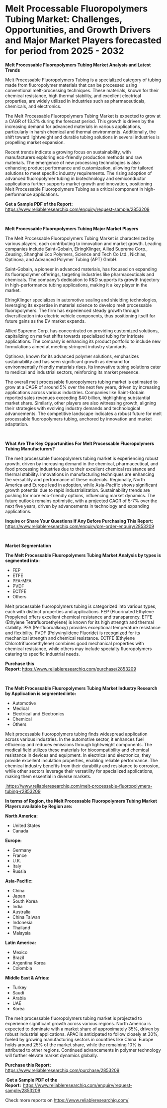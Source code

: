 <p><h1>Melt Processable Fluoropolymers Tubing Market: Challenges, Opportunities, and Growth Drivers and Major Market Players forecasted for period from 2025 - 2032</h1></p><p><strong>Melt Processable Fluoropolymers Tubing Market Analysis and Latest Trends</strong></p>
<p><p>Melt Processable Fluoropolymers Tubing is a specialized category of tubing made from fluoropolymer materials that can be processed using conventional melt-processing techniques. These materials, known for their chemical resistance, high thermal stability, and excellent electrical properties, are widely utilized in industries such as pharmaceuticals, chemicals, and electronics.</p><p>The Melt Processable Fluoropolymers Tubing Market is expected to grow at a CAGR of 13.2% during the forecast period. This growth is driven by the increasing demand for advanced materials in various applications, particularly in harsh chemical and thermal environments. Additionally, the shift toward lightweight and durable tubing solutions in several industries is propelling market expansion.</p><p>Recent trends indicate a growing focus on sustainability, with manufacturers exploring eco-friendly production methods and raw materials. The emergence of new processing technologies is also enhancing product performance and customization, allowing for tailored solutions to meet specific industry requirements. The rising adoption of advanced fluoropolymer tubing in biotechnology and semiconductor applications further supports market growth and innovation, positioning Melt Processable Fluoropolymers Tubing as a critical component in high-performance applications.</p></p>
<p><strong>Get a Sample PDF of the Report:&nbsp;</strong> <a href="https://www.reliableresearchiq.com/enquiry/request-sample/2853209?utm_campaign=2757&utm_medium=2&utm_source=Github&utm_content=ia&utm_term=11032025&utm_id=melt-processable-fluoropolymers-tubing">https://www.reliableresearchiq.com/enquiry/request-sample/2853209</a></p>
<p>&nbsp;</p>
<p><strong>Melt Processable Fluoropolymers Tubing Major Market Players</strong></p>
<p><p>The Melt Processable Fluoropolymers Tubing Market is characterized by various players, each contributing to innovation and market growth. Leading companies include Saint-Gobain, ElringKlinger, Allied Supreme Corp., Zeusing, Shanghai Eco Polymers, Science and Tech Co Ltd., Nichias, Optinova, and Advanced Polymer Tubing (APT) GmbH.</p><p>Saint-Gobain, a pioneer in advanced materials, has focused on expanding its fluoropolymer offerings, targeting industries like pharmaceuticals and chemicals. The company’s dedication to R&D supports its growth trajectory in high-performance tubing applications, making it a key player in the market.</p><p>ElringKlinger specializes in automotive sealing and shielding technologies, leveraging its expertise in material science to develop melt processable fluoropolymers. The firm has experienced steady growth through diversification into electric vehicle components, thus positioning itself for future gains as the EV market expands.</p><p>Allied Supreme Corp. has concentrated on providing customized solutions, capitalizing on market shifts towards specialized tubing for intricate applications. The company is enhancing its product portfolio to include new formulations aimed at meeting stringent industry standards.</p><p>Optinova, known for its advanced polymer solutions, emphasizes sustainability and has seen significant growth as demand for environmentally friendly materials rises. Its innovative tubing solutions cater to medical and industrial sectors, reinforcing its market presence.</p><p>The overall melt processable fluoropolymers tubing market is estimated to grow at a CAGR of around 5% over the next few years, driven by increasing applications across various industries. Companies like Saint-Gobain reported sales revenues exceeding $40 billion, highlighting substantial market share. Similarly, other players are also witnessing growth, aligning their strategies with evolving industry demands and technological advancements. The competitive landscape indicates a robust future for melt processable fluoropolymers tubing, anchored by innovation and market adaptation.</p></p>
<p>&nbsp;</p>
<p><strong>What Are The Key Opportunities For Melt Processable Fluoropolymers Tubing Manufacturers?</strong></p>
<p><p>The melt processable fluoropolymers tubing market is experiencing robust growth, driven by increasing demand in the chemical, pharmaceutical, and food processing industries due to their excellent chemical resistance and thermal stability. Innovations in manufacturing techniques are enhancing the versatility and performance of these materials. Regionally, North America and Europe lead in adoption, while Asia-Pacific shows significant growth potential due to rapid industrialization. Sustainability trends are pushing for more eco-friendly options, influencing market dynamics. The future outlook remains optimistic, with a projected CAGR of 5-7% over the next five years, driven by advancements in technology and expanding applications.</p></p>
<p><strong>Inquire or Share Your Questions If Any Before Purchasing This Report:</strong> <a href="https://www.reliableresearchiq.com/enquiry/pre-order-enquiry/2853209?utm_campaign=2757&utm_medium=2&utm_source=Github&utm_content=ia&utm_term=11032025&utm_id=melt-processable-fluoropolymers-tubing">https://www.reliableresearchiq.com/enquiry/pre-order-enquiry/2853209</a></p>
<p>&nbsp;</p>
<p><strong>Market Segmentation</strong></p>
<p><strong>The Melt Processable Fluoropolymers Tubing Market Analysis by types is segmented into:</strong></p>
<p><ul><li>FEP</li><li>ETFE</li><li>PFA-MFA</li><li>PVDF</li><li>ECTFE</li><li>Others</li></ul></p>
<p><p>Melt processable fluoropolymers tubing is categorized into various types, each with distinct properties and applications. FEP (Fluorinated Ethylene Propylene) offers excellent chemical resistance and transparency. ETFE (Ethylene Tetrafluoroethylene) is known for its high strength and thermal stability. PFA (Perfluoroalkoxy) provides exceptional temperature resistance and flexibility. PVDF (Polyvinylidene Fluoride) is recognized for its mechanical strength and chemical resistance. ECTFE (Ethylene Chlorotrifluoroethylene) combines good mechanical properties with chemical resistance, while others may include specialty fluoropolymers catering to specific industrial needs.</p></p>
<p><strong>Purchase this Report:&nbsp;</strong><a href="https://www.reliableresearchiq.com/purchase/2853209?utm_campaign=2757&utm_medium=2&utm_source=Github&utm_content=ia&utm_term=11032025&utm_id=melt-processable-fluoropolymers-tubing">https://www.reliableresearchiq.com/purchase/2853209</a></p>
<p>&nbsp;</p>
<p><strong>The Melt Processable Fluoropolymers Tubing Market Industry Research by Application is segmented into:</strong></p>
<p><ul><li>Automotive</li><li>Medical</li><li>Electrical and Electronics</li><li>Chemical</li><li>Others</li></ul></p>
<p><p>Melt processable fluoropolymers tubing finds widespread application across various industries. In the automotive sector, it enhances fuel efficiency and reduces emissions through lightweight components. The medical field utilizes these materials for biocompatibility and chemical resistance in devices and equipment. In electrical and electronics, they provide excellent insulation properties, enabling reliable performance. The chemical industry benefits from their durability and resistance to corrosion, while other sectors leverage their versatility for specialized applications, making them essential in diverse markets.</p></p>
<p><a href="https://www.reliableresearchiq.com/melt-processable-fluoropolymers-tubing-r2853209?utm_campaign=2757&utm_medium=2&utm_source=Github&utm_content=ia&utm_term=11032025&utm_id=melt-processable-fluoropolymers-tubing">&nbsp;https://www.reliableresearchiq.com/melt-processable-fluoropolymers-tubing-r2853209</a></p>
<p><strong>In terms of Region, the Melt Processable Fluoropolymers Tubing Market Players available by Region are:</strong></p>
<p>
    <p> <strong> North America: </strong>
        <ul>
            <li>United States</li>
            <li>Canada</li>
        </ul>
        </p> 
    <p> <strong> Europe: </strong>
        <ul>
            <li>Germany</li>
            <li>France</li>
            <li>U.K.</li>
            <li>Italy</li>
            <li>Russia</li>
        </ul>
        </p> 
    <p> <strong> Asia-Pacific: </strong>
        <ul>
            <li>China</li>
            <li>Japan</li>
            <li>South Korea</li>
            <li>India</li>
            <li>Australia</li>
            <li>China Taiwan</li>
            <li>Indonesia</li>
            <li>Thailand</li>
            <li>Malaysia</li>
        </ul>
        </p> 
    <p> <strong> Latin America: </strong>
        <ul>
            <li>Mexico</li>
            <li>Brazil</li>
            <li>Argentina Korea</li>
            <li>Colombia</li>
        </ul>
        </p> 
    <p> <strong> Middle East & Africa: </strong>
        <ul>
            <li>Turkey</li>
            <li>Saudi</li>
            <li>Arabia</li>
            <li>UAE</li>
            <li>Korea</li>
        </ul>
    </p>
    </p>
<p><p>The melt processable fluoropolymers tubing market is projected to experience significant growth across various regions. North America is expected to dominate with a market share of approximately 35%, driven by robust industrial applications. APAC is anticipated to follow closely at 30%, fueled by growing manufacturing sectors in countries like China. Europe holds around 25% of the market share, while the remaining 10% is attributed to other regions. Continued advancements in polymer technology will further elevate market dynamics globally.</p></p>
<p><strong>Purchase this Report: </strong><a href="https://www.reliableresearchiq.com/purchase/2853209?utm_campaign=2757&utm_medium=2&utm_source=Github&utm_content=ia&utm_term=11032025&utm_id=melt-processable-fluoropolymers-tubing">https://www.reliableresearchiq.com/purchase/2853209</a></p>
<p>&nbsp;<strong>Get a Sample PDF of the Report:&nbsp;&nbsp;</strong><a href="https://www.reliableresearchiq.com/enquiry/request-sample/2853209?utm_campaign=2757&utm_medium=2&utm_source=Github&utm_content=ia&utm_term=11032025&utm_id=melt-processable-fluoropolymers-tubing">https://www.reliableresearchiq.com/enquiry/request-sample/2853209</a></p>
<p><strong></strong></p>
<p>Check more reports on <a href="https://www.reliableresearchiq.com/?utm_campaign=2757&utm_medium=2&utm_source=Github&utm_content=ia&utm_term=11032025&utm_id=melt-processable-fluoropolymers-tubing">https://www.reliableresearchiq.com/</a></p>